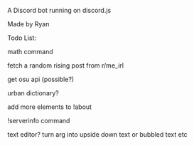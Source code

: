 A Discord bot running on discord.js

Made by Ryan

Todo List:

math command

fetch a random rising post from r/me_irl

get osu api (possible?)

urban dictionary?

add more elements to !about

!serverinfo command

text editor? turn arg into upside down text or bubbled text etc
